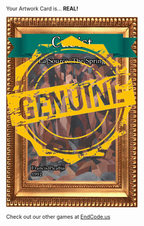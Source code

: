 Your Artwork Card is... 
  **REAL!**
 
 ![alt text](ArtworLa_Source_Real[face,1].png?raw=true "Artwork Card")  
 
 
 
 
 
 Check out our other games at [EndCode.us](https://endcode.us/)